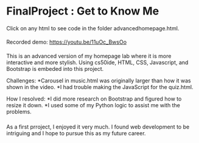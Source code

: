 # FinalProject : Get to Know Me

####
Click on any html to see code in the folder advancedhomepage.html. 
####
Recorded demo: https://youtu.be/11uOc_BwsOo
####

This is an advanced version of my homepage lab where it is more interactive and more stylish. Using cs50ide, HTML, CSS, Javascript, and Bootstrap is embeded into this project. 

Challenges:
*Carousel in music.html was originally larger than how it was shown in the video.
*I had trouble making the JavaScript for the quiz.html.

How I resolved:
*I did more research on Bootstrap and figured how to resize it down.
*I used some of my Python logic to assist me with the problems.

###

As a first prroject, I enjoyed it very much. I found web development to be intriguing and I hope to pursue this as my future career. 

